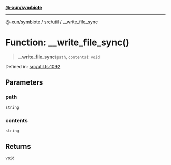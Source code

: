 [**@-xun/symbiote**](../../../README.md)

***

[@-xun/symbiote](../../../README.md) / [src/util](../README.md) / \_\_write\_file\_sync

# Function: \_\_write\_file\_sync()

> **\_\_write\_file\_sync**(`path`, `contents`): `void`

Defined in: [src/util.ts:1092](https://github.com/Xunnamius/symbiote/blob/7f982952167d73373d4dffdf7657e7060cf032fe/src/util.ts#L1092)

## Parameters

### path

`string`

### contents

`string`

## Returns

`void`

